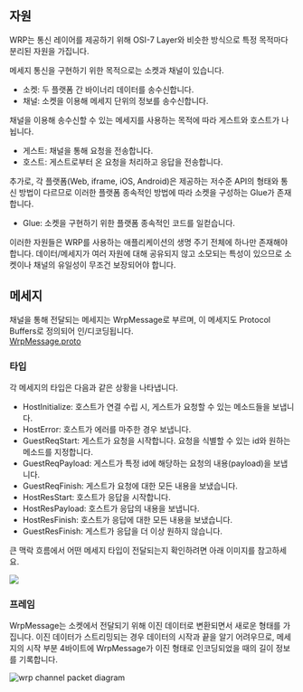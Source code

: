 ## 자원

WRP는 통신 레이어를 제공하기 위해 OSI-7 Layer와 비슷한 방식으로 특정 목적마다 분리된 자원을 가집니다.

메세지 통신을 구현하기 위한 목적으로는 소켓과 채널이 있습니다.

- 소켓: 두 플랫폼 간 바이너리 데이터를 송수신합니다.
- 채널: 소켓을 이용해 메세지 단위의 정보를 송수신합니다.

채널을 이용해 송수신할 수 있는 메세지를 사용하는 목적에 따라 게스트와 호스트가 나뉩니다.

- 게스트: 채널을 통해 요청을 전송합니다.
- 호스트: 게스트로부터 온 요청을 처리하고 응답을 전송합니다.

추가로, 각 플랫폼(Web, iframe, iOS, Android)은 제공하는 저수준 API의 형태와 통신 방법이 다르므로 이러한 플랫폼
종속적인 방법에 따라 소켓을 구성하는 Glue가 존재합니다.

- Glue: 소켓을 구현하기 위한 플랫폼 종속적인 코드를 일컫습니다.

이러한 자원들은 WRP를 사용하는 애플리케이션의 생명 주기 전체에 하나만 존재해야 합니다. 데이터/메세지가 여러 자원에 대해 공유되지 않고
소모되는 특성이 있으므로 소켓이나 채널의 유일성이 무조건 보장되어야 합니다.

## 메세지

채널을 통해 전달되는 메세지는 WrpMessage로 부르며, 이 메세지도 Protocol Buffers로 정의되어 인/디코딩됩니다.\
[WrpMessage.proto](https://github.com/pbkit/wrp-ts/blob/main/src/wrp.proto)

### 타입

각 메세지의 타입은 다음과 같은 상황을 나타냅니다.

- HostInitialize: 호스트가 연결 수립 시, 게스트가 요청할 수 있는 메소드들을 보냅니다.
- HostError: 호스트가 에러를 마주한 경우 보냅니다.
- GuestReqStart: 게스트가 요청을 시작합니다. 요청을 식별할 수 있는 id와 원하는 메소드를 지정합니다.
- GuestReqPayload: 게스트가 특정 id에 해당하는 요청의 내용(payload)을 보냅니다.
- GuestReqFinish: 게스트가 요청에 대한 모든 내용을 보냈습니다.
- HostResStart: 호스트가 응답을 시작합니다.
- HostResPayload: 호스트가 응답의 내용을 보냅니다.
- HostResFinish: 호스트가 응답에 대한 모든 내용을 보냈습니다.
- GuestResFinish: 게스트가 응답을 더 이상 원하지 않습니다.

큰 맥락 흐름에서 어떤 메세지 타입이 전달되는지 확인하려면 아래 이미지를 참고하세요.

[![](/wrp-message-type.png)](https://mermaid.live/edit#pako:eNptkcFSwyAQhl9lh6vJC3DoqRq8OE5z8MJlDathTIDCpjO103cXktRqlQMD_B__v7An0XlDQgrtEu0nch1tLb5HHLULGNl2NqBjUIAJXmJQPvFvpVmVZqIiqXqzaSQU7tFZtjjYT9LuyTOBP1AEVUHWW3IG8IB2wNeBYCTuvUnaDd4H7QCabHOnJMyuO9q3nCOLoOprwI7S93kuCWJ5QZq3ABenMppy6YfbMx4Hj2aRcyXL4pZ6sM6mvmgrsmSk4PNf_Q25qez_jBmqr9RNRp5EJUaKI1qTu3Iqihbc00hayLw0GD907tY5c1MwyHRvLPso5BsOiSqBE_v26DohOU50gdamrtT5CwcvqBU)

### 프레임

WrpMessage는 소켓에서 전달되기 위해 이진 데이터로 변환되면서 새로운 형태를 가집니다. 이진 데이터가 스트리밍되는 경우 데이터의 시작과
끝을 알기 어려우므로, 메세지의 시작 부분 4바이트에 WrpMessage가 이진 형태로 인코딩되었을 때의 길이 정보를 기록합니다.

<img
  alt="wrp channel packet diagram"
  src="https://kroki.io/packetdiag/svg/eNorSEzOTi1JyUxMV6jmUlBIzs8pz0wpyVCwVTA2sAYK5OWnpMZnpGamZ5QAxSzAYga6xlYKSr6pxcWJ6amGMXnBmVWpMXkaqXrpegqmmkogJSa6FihKAhIrc_ITU5SAUpa6hkYIOSNU7YYGEP2GxrpGyKoUkAwwAspZWino6elx1XIBAC0FNYs=">
